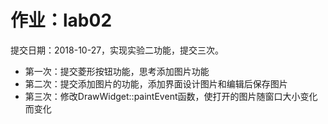 作业：lab02
============
提交日期：2018-10-27，实现实验二功能，提交三次。

* 第一次：提交菱形按钮功能，思考添加图片功能<br>
* 第二次：提交添加图片的功能，添加界面设计图片和编辑后保存图片<br>
* 第三次：修改DrawWidget::paintEvent函数，使打开的图片随窗口大小变化而变化
